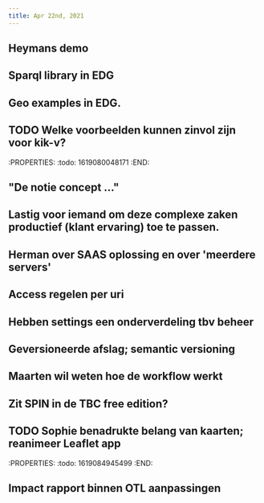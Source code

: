 ```yaml
---
title: Apr 22nd, 2021
---
```


## Heymans demo
## Sparql library in EDG
## Geo examples in EDG.
## TODO Welke voorbeelden kunnen zinvol zijn voor kik-v?
:PROPERTIES:
:todo: 1619080048171
:END:
## "De notie concept ..."
## Lastig voor iemand om deze complexe zaken productief (klant ervaring) toe te passen.
## Herman over SAAS oplossing en over 'meerdere servers'
## Access regelen per uri
## Hebben settings een onderverdeling tbv beheer
## Geversioneerde afslag; semantic versioning
## Maarten wil weten hoe de workflow werkt
## Zit SPIN in de TBC free edition?
## TODO Sophie benadrukte belang van kaarten; reanimeer Leaflet app
:PROPERTIES:
:todo: 1619084945499
:END:
## Impact rapport binnen OTL aanpassingen
